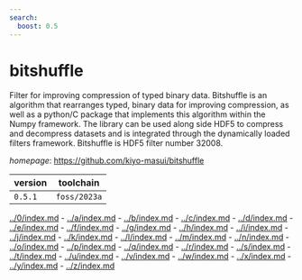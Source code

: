 ```yaml
---
search:
  boost: 0.5
---
```

# bitshuffle

Filter for improving compression of typed binary data. Bitshuffle is an algorithm that rearranges typed, binary data for improving compression, as well as a python/C package that implements this algorithm within the Numpy framework. The library can be used along side HDF5 to compress and decompress datasets and is integrated through the dynamically loaded filters framework. Bitshuffle is HDF5 filter number 32008.

*homepage*: <https://github.com/kiyo-masui/bitshuffle>

version | toolchain
--------|----------
``0.5.1`` | ``foss/2023a``

[../0/index.md](0) - [../a/index.md](a) - [../b/index.md](b) - [../c/index.md](c) - [../d/index.md](d) - [../e/index.md](e) - [../f/index.md](f) - [../g/index.md](g) - [../h/index.md](h) - [../i/index.md](i) - [../j/index.md](j) - [../k/index.md](k) - [../l/index.md](l) - [../m/index.md](m) - [../n/index.md](n) - [../o/index.md](o) - [../p/index.md](p) - [../q/index.md](q) - [../r/index.md](r) - [../s/index.md](s) - [../t/index.md](t) - [../u/index.md](u) - [../v/index.md](v) - [../w/index.md](w) - [../x/index.md](x) - [../y/index.md](y) - [../z/index.md](z)

